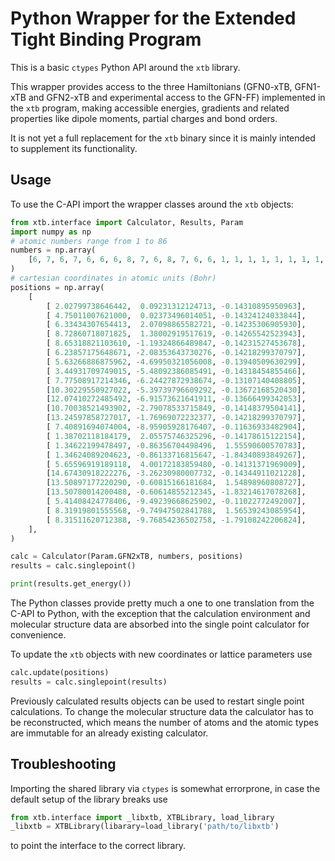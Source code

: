 # Python Wrapper for the Extended Tight Binding Program

This is a basic `ctypes` Python API around the `xtb` library.

This wrapper provides access to the three Hamiltonians (GFN0-xTB, GFN1-xTB
and GFN2-xTB and experimental access to the GFN-FF) implemented in the `xtb`
program, making accessible energies, gradients and related properties like
dipole moments, partial charges and bond orders.

It is not yet a full replacement for the `xtb` binary since it is mainly
intended to supplement its functionality.

## Usage

To use the C-API import the wrapper classes around the `xtb` objects:

```python
from xtb.interface import Calculator, Results, Param
import numpy as np
# atomic numbers range from 1 to 86
numbers = np.array(
    [6, 7, 6, 7, 6, 6, 6, 8, 7, 6, 8, 7, 6, 6, 1, 1, 1, 1, 1, 1, 1, 1, 1, 1],
)
# cartesian coordinates in atomic units (Bohr)
positions = np.array(
    [
        [ 2.02799738646442,  0.09231312124713, -0.14310895950963],
        [ 4.75011007621000,  0.02373496014051, -0.14324124033844],
        [ 6.33434307654413,  2.07098865582721, -0.14235306905930],
        [ 8.72860718071825,  1.38002919517619, -0.14265542523943],
        [ 8.65318821103610, -1.19324866489847, -0.14231527453678],
        [ 6.23857175648671, -2.08353643730276, -0.14218299370797],
        [ 5.63266886875962, -4.69950321056008, -0.13940509630299],
        [ 3.44931709749015, -5.48092386085491, -0.14318454855466],
        [ 7.77508917214346, -6.24427872938674, -0.13107140408805],
        [10.30229550927022, -5.39739796609292, -0.13672168520430],
        [12.07410272485492, -6.91573621641911, -0.13666499342053],
        [10.70038521493902, -2.79078533715849, -0.14148379504141],
        [13.24597858727017, -1.76969072232377, -0.14218299370797],
        [ 7.40891694074004, -8.95905928176407, -0.11636933482904],
        [ 1.38702118184179,  2.05575746325296, -0.14178615122154],
        [ 1.34622199478497, -0.86356704498496,  1.55590600570783],
        [ 1.34624089204623, -0.86133716815647, -1.84340893849267],
        [ 5.65596919189118,  4.00172183859480, -0.14131371969009],
        [14.67430918222276, -3.26230980007732, -0.14344911021228],
        [13.50897177220290, -0.60815166181684,  1.54898960808727],
        [13.50780014200488, -0.60614855212345, -1.83214617078268],
        [ 5.41408424778406, -9.49239668625902, -0.11022772492007],
        [ 8.31919801555568, -9.74947502841788,  1.56539243085954],
        [ 8.31511620712388, -9.76854236502758, -1.79108242206824],
    ],
)

calc = Calculator(Param.GFN2xTB, numbers, positions)
results = calc.singlepoint()

print(results.get_energy())
```

The Python classes provide pretty much a one to one translation from the
C-API to Python, with the exception that the calculation environment and
molecular structure data are absorbed into the single point calculator
for convenience.

To update the `xtb` objects with new coordinates or lattice parameters use

```python
calc.update(positions)
results = calc.singlepoint(results)
```

Previously calculated results objects can be used to restart single point
calculations.
To change the molecular structure data the calculator has to be reconstructed,
which means the number of atoms and the atomic types are immutable for an
already existing calculator.

## Troubleshooting

Importing the shared library via `ctypes` is somewhat errorprone, in case the
default setup of the library breaks use

```python
from xtb.interface import _libxtb, XTBLibrary, load_library
_libxtb = XTBLibrary(libarary=load_library('path/to/libxtb')
```

to point the interface to the correct library.
